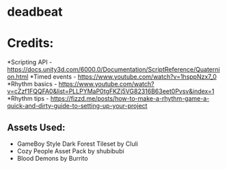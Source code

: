 # deadbeat

# Credits:
*Scripting API - https://docs.unity3d.com/6000.0/Documentation/ScriptReference/Quaternion.html
*Timed events - https://www.youtube.com/watch?v=1hsppNzx7_0
*Rhythm basics - https://www.youtube.com/watch?v=cZzf1FQQFA0&list=PLLPYMaP0tgFKZj5VG82316B63eet0Pvsv&index=1
*Rhythm tips - https://fizzd.me/posts/how-to-make-a-rhythm-game-a-quick-and-dirty-guide-to-setting-up-your-project

## Assets Used:
* GameBoy Style Dark Forest Tileset by Cluli
* Cozy People Asset Pack by shubibubi
* Blood Demons by Burrito


